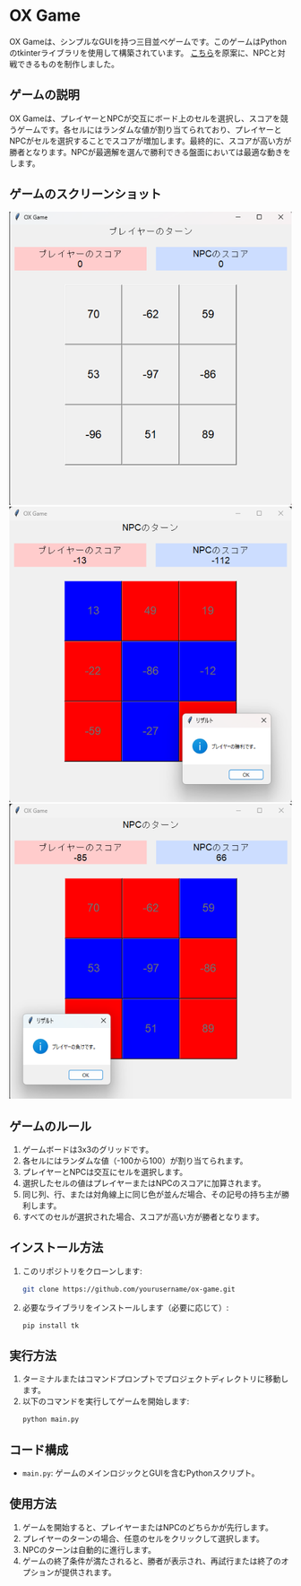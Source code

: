 # OX Game

OX Gameは、シンプルなGUIを持つ三目並べゲームです。このゲームはPythonのtkinterライブラリを使用して構築されています。
[こちら](https://atcoder.jp/contests/abc349/tasks/abc349_e)を原案に、NPCと対戦できるものを制作しました。

## ゲームの説明

OX Gameは、プレイヤーとNPCが交互にボード上のセルを選択し、スコアを競うゲームです。各セルにはランダムな値が割り当てられており、プレイヤーとNPCがセルを選択することでスコアが増加します。最終的に、スコアが高い方が勝者となります。NPCが最適解を選んで勝利できる盤面においては最適な動きをします。

## ゲームのスクリーンショット

![ゲーム開始時](screenshot/start.png)
![勝利時](screenshot/win.png)
![敗北時](screenshot/lose.png)

## ゲームのルール

1. ゲームボードは3x3のグリッドです。
2. 各セルにはランダムな値（-100から100）が割り当てられます。
3. プレイヤーとNPCは交互にセルを選択します。
4. 選択したセルの値はプレイヤーまたはNPCのスコアに加算されます。
5. 同じ列、行、または対角線上に同じ色が並んだ場合、その記号の持ち主が勝利します。
6. すべてのセルが選択された場合、スコアが高い方が勝者となります。

## インストール方法

1. このリポジトリをクローンします:
    ```sh
    git clone https://github.com/yourusername/ox-game.git
    ```
2. 必要なライブラリをインストールします（必要に応じて）:
    ```sh
    pip install tk
    ```

## 実行方法

1. ターミナルまたはコマンドプロンプトでプロジェクトディレクトリに移動します。
2. 以下のコマンドを実行してゲームを開始します:
    ```sh
    python main.py
    ```

## コード構成

- `main.py`: ゲームのメインロジックとGUIを含むPythonスクリプト。

## 使用方法

1. ゲームを開始すると、プレイヤーまたはNPCのどちらかが先行します。
2. プレイヤーのターンの場合、任意のセルをクリックして選択します。
3. NPCのターンは自動的に進行します。
4. ゲームの終了条件が満たされると、勝者が表示され、再試行または終了のオプションが提供されます。
